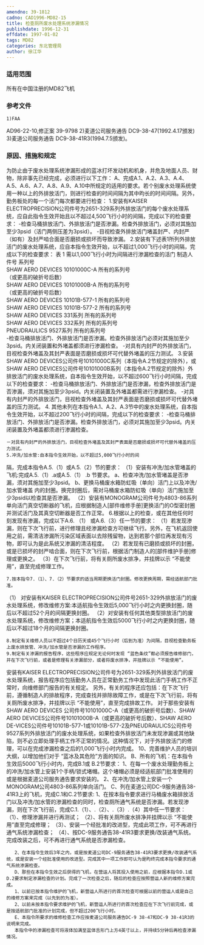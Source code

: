 ```yaml
---
amendno: 39-1812
cadno: CAD1996-MD82-15
title: 检查厕所废水处理系统渗漏情况
publishdate: 1996-12-31
effdate: 1997-01-02
tags: MD82
categories: 东北管理局
author: 徐江华
---
```


### 适用范围 
所有在中国注册的MD82飞机

<!--more-->
### 参考文件
    1)FAA 
AD96-22-10,修正案 39-9798 
    2)麦道公司服务通告 DC9-38-47(1992.4.17颁发) 
    3)麦道公司服务通告 DC9-38-41R3(1994.7.5颁发)。

### 原因、措施和规定 
为防止由于废水处理系统渗漏形成的蓝冰打坏发动机和机身，并危及地面人员、财物，除非事先已经完成，必须进行以下工作： 
A、完成A.1、A.2、A.3、A.4、A.5、A.6、A.7、A.8、A.9、A.10中所规定的适用的要求。若个别废水处理系统使用一种以上的外排放活门，则进行检查的时间间隔为其中昀长的时间间隔。另外，勤务板处的每一个活门每次都要进行检查： 
1.安装有KAISER ELECTROPRECISION公司件号为2651-329系列外排放活门的每个废水处理系统，应自此指令生效开始且以不超过4,500飞行小时的间隔，完成以下的检查要求：
    -检查马桶排放活门、外排放活门是否渗漏。检查外排放活门，必须对其施加至少3psid（活门两侧压差为3psid）。 
    -目视检查外排放活门堵盖封严、内封严（如有）及封严啮合面是否磨损或损坏而导致渗漏。 
    2.安装有下述表1所列外排放活门的废水处理系统，应自本指令生效开始，以不超过1,000飞行小时的间隔，完成以下的检查要求： 
表 1         需以1,000飞行小时为间隔进行渗漏检查的活门 
制造人  件号  系列号  
SHAW AERO DEVICES     10101000C-A   所有的系列号  
            （或更高的破折号后数）  
SHAW AERO DEVICES     10101000B-A   所有的系列号  
            （或更高的破折号后数）  
SHAW AERO DEVICES      10101B-577-1             所有的系列号  
SHAW AERO DEVICES      10101B-577-2             所有的系列号  
SHAW AERO DEVICES     331系列   所有的系列号  
SHAW AERO DEVICES     332系列   所有的系列号  
PNEUDRAULICS           9527系列   所有的系列号  
    -检查马桶排放活门、外排放活门是否渗漏。检查外排放活门必须对其施加至少3psid。内关闭装置和外堵盖都须进行渗漏检查。     -对具有内封严的外排放活门，目视检查外堵盖及其封严表面是否磨损或损坏可代替外堵盖的压力测试。
3.安装SHAW 
AERO DEVICES公司件号10101000C系列（本指令A.2节规定的除外），或SHAW AERO DEVICES公司件号10101000B系列（本指令A.2节规定的除外）外排放活门的废水处理系统，自本指令生效开始，以不超过600飞行小时间隔，完成以下的检查要求： 
    -检查马桶排放活门、外排放活门是否渗漏，检查外排放活门是否渗漏，须对其施加至少3psid。内关闭装置及外堵盖都需进行渗漏检查。    -对具有内封严的外排放活门，目视检查外堵盖及其封严表面是否磨损或损坏可代替外堵盖的压力测试。
4.
其他未列在本指令A.1、A.2、A.3节中的废水处理系统，自本指令生效开始，以不超过200飞行小时的间隔，完成以下的检查要求：     -检查马桶排放活门、外排放活门是否渗漏。检查外排放活门，必须对其施加至少3psid。内关闭装置及外堵盖都须进行渗漏检查。 

    －对具有内封严的外排放活门，目视检查外堵盖及其封严表面是否磨损或损坏可代替外堵盖的压力测试。 
    5.冲洗/加水管:自本指令生效开始，以不超过5,000飞行小时的间
隔，完成本指令A.5.（1）或A.5.（2）节的要求： 
（1）安装有冲洗/加水管堵盖的飞机:完成A.5.（1）.a或A.5.（1） .b
节要求。      a、检查冲洗/加水管堵盖是否渗漏，须对其施加至少3psid。      b、更换马桶废水箱防虹吸（单向）活门上以及冲洗/加水管堵盖
内的封圈。换完封圈后，需对马桶废水箱防虹吸（单向）活门施加至少3psid以检查其是否渗漏。 
     （2）安装有MONOGRAM公司件号为4803-86系列单向活门真空切断器的飞机，应根据制造人[部件维修手册]更换活门的O型密封圈并测试活门及其真空切断器是否工作正常。 
6.根据以上的检查，或在其他任何时刻发现有渗漏，完成以下A.6.
（1）
或A.6.（3）任一节的要求： 
    （1）若发现渗漏，则在下次飞行前，进行修理且经渗漏检查方可继续飞行。另外，在飞机返回使用之前，需清洁渗漏所污染区域表面以去除残留物，达到若那个部位再发现有污物，即可认为是此系统又渗漏的清洁程度。 
    （2）若发现有已磨损或损坏的封圈，或是已损坏的封严啮合面，则在下次飞行前，根据活门制造人的[部件维护手册]修理或更换之。 
    （3）在下次飞行前，将有关厕所废水排净，并挂牌以示 “不能使用”，直至完成修理工作。 

    7.按本指令7.（1）、7.（2）节要求的适当周期更换活门封圈。修改更换周期，需经适航部门批准。 
（1）
对安装有KAISER ELECTROPRECISION公司件号2651-329外排放活门的废水处理系统，修改维修方案:本适航指令生效后5,000飞行小时之内更换封圈，随后以不超过52个月的间隔更换封圈。 
    （2）对安装有任何其他类型排放活门的废水处理系统，修改维修方案；本适航指令生效后5000飞行小时之内更换封圈，随后以不超过18个月的间隔更换封圈。 

    8.制定有关维修人员以不超过4个日历天或45个飞行小时（后到为准）为间隔，目视检查勤务板上废水排放管、冲洗/加水管是否渗漏的工作程序。 
    9.制定有关渗漏的报告程序，这些程序应规定无论何时发现 “蓝色条纹”都必须报告维修部门，并在下次飞行前，或者是修理有关渗漏部分，或者将废水排净，并挂牌以示 “不能使用”。 

安装有KAISER ELECTROPRECISION公司件号为2651-329系列外排放活门的废水处理系统，报告程序应包括勤务人员在正常勤务工作中发现此活门手柄工作不正常时，向维修部门报告的有关规定。 
      另外，有关的程序还应包括：在下次飞行前，遵循制造人的排故程序，完成查找并排除故障工作，或是在下次飞行前，将有关厕所废水排净，并挂牌以示 “不能使用”，直至完成排故工作。
对于那些安装有SHAW AERO DEVICES 公司件号10101000C-A（或更高的破折号后数）、SHAW AERO DEVICES公司件号10101000B-A（或更高的破折号后数）、SHAW AERO DE-VICES公司件号10101B-577-1或10101B-577-2及PNEUDRAULICS公司件号9527系列外排放活门的废水处理系统，如果检查外排放活门未发现渗漏或其他缺陷，则不必立即处理手柄工作不正常的情况。这种情况下，对于外排放活门的修理，可以在完成渗漏检查之后的1,000飞行小时内完成。 
  10、完善维护人员的培训大纲，以增加他们对于 “蓝冰及其危险”方面的知识。 
      B、所有的飞机：在本指令生效后5000飞行小时内，完成B.1或
B.2节要求： 
      1、在每一个废水处理勤务板上的冲洗/加水管上安装1个手柄/锁式堵帽。这个堵帽必须是经适航部门批准使用的或是根据麦道公司服务通告要求安装的。 
      2、在冲洗/加水管上安装一个MONOGRAM公司4803-86系列单向活门。 
  C、列在麦道公司DC-9服务通告38-41R3上的飞机，完成C.1和C.2节要求: 
      1、在按本指令要求进行马桶废水箱排放活门以及冲洗/加水管的渗漏检查的同时，检查厕所通气系统是否渗漏。若发现渗漏，则在下次飞行前，完成C.1.（1）、.（2）、.（3）.（4）其中任一节要求：
      （1）、修理渗漏并进行再测试；
      （2）、将有关厕所废水排净并挂牌以示 “不能使用”直至完成修理； 
      （3）、安装一个经批准的改进型，完成此项工作，可不再进行通气系统渗漏检查；
      （4）、按DC-9服务通告38-41R3要求更换/改装通气系统。完成改装之后，可不再进行通气系统是否渗漏检查。 

       2、在本指令生效后3年之内，或是按麦道公司DC-9服务通告38-41R3要求更换/改装通气系统，或是安装一个经批准使用的改进型。完成其中一项工作即可认为是昀终完成本指令要求的通气系统渗漏检查。 
       D、那些在本指令生效之后获得的飞机，在营运人将其投入使用之前，应根据本指令D.1或D.2要求制定渗漏检查的计划。完成了一次检查之后，随后的检查应按照营运人新的维修方案完成。 
       1、以前已按本指令维护的飞机，新营运人所进行的首次检查可根据以前的营运人或是自己的维修方案来完成（以先到的为准）。 
       2、以前未按本指令要求维护的飞机，新营运人所进行的首次检查应在下次飞行前完成，或是按适航部门批准的计划完成，但不超过200飞行小时。 
       E、本指令所要求的维修检查工作应按麦道公司服务通告DC-9 38-47和DC-9 38-41R3的说明来完成。 
       本指令中的渗漏检查可将液体加满至盆体舌形门上方4英寸以上，并持续5分钟后再检查渗漏情况。
